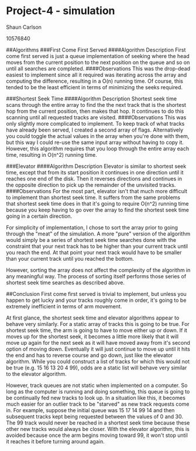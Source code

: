 Project-4 - simulation
===============

Shaun Carlson

10576840

##Algorithms
###First Come First Served
####Algorithm Description
First come first served is just a queue implementation of seeking where the head moves
from the current position to the next position on the queue and so on until all searches
are completed.
####Observations
This was the drop-dead easiest to implement since all it required was iterating across
the array and computing the difference, resulting in a O(n) running time.  Of course,
this tended to be the least efficient in terms of minimizing the seeks required.

###Shortest Seek Time
####Algorithm Description
Shortest seek time scans through the entire array to find the the next track that is the
shortest hop from the current position, then makes that hop.  It continues to do this
scanning until all requested tracks are visited.
####Observations
This was only slightly more complicated to implement.  To keep track of what tracks have
already been served, I created a second array of flags.  Alternatively you could toggle
the actual values in the array when you're done with them, but this way I could re-use
the same input array without having to copy it.  However, this algorithm  requires that 
you loop through the entire array each time, resulting in O(n^2) running time.

###Elevator
####Algorithm Description
Elevator is similar to shortest seek time, except that from its start position it continues
in one direction until it reaches one end of the disk.  Then it reverses directions and
continues in the opposite direction to pick up the remainder of the unvisited tracks.
####Observations
For the most part, elevator isn't that much more difficult to implement than shortest seek
time.  It suffers from the same problems that shortest seek time does in that it's going
to require O(n^2) running time because you keep having to go over the array to find the
shortest seek time going in a certain direction.

For simplicity of implementation, I chose to sort the array prior to going through the 
"meat" of the simulation.  A more "pure" version of the algorithm would simply be a series
of shortest seek time searches done with the constraint that your next track has to be 
higher than your current track until you reach the end.  At that point your next track 
would have to be smaller than your current track until you reached the bottom.

However, sorting the array does not affect the complexity of the algorithm in any 
meaningful way.  The process of sorting itself performs those series of shortest seek time 
searches as described above.
 

##Conclusion
First come first served is trivial to implement, but unless you happen to get lucky and your
tracks roughly come in order, it's going to be extremely inefficient in terms of arm movement.

At first glance, the shortest seek time and elevator algorithms appear to behave very
similarly.  For a static array of tracks this is going to be true.  For shortest seek
time, the arm is going to have to move either up or down.  If it moves up for the shortest
seek, it becomes a little more likely that it will move up again for the next seek as it
will have moved away from it's second option of moving down.  Eventually it will just
continue to move up until it hits the end and has to reverse course and go down, just like
the elevator algorithm.  While you could construct a list of tracks for which this would
not be true (e.g. 15 16 13 20 4 99), odds are a static list will behave very similar to
the elevator algorithm.

However, track queues are not static when implemented on a computer.  So long as the
computer is running and doing something, this queue is going to be continually fed new
tracks to look up.  In a situation like this, it becomes much easier for an outlier track
to be "starved" as new track requests come in.  For example, suppose the initial queue was
15 17 14 99 14 and then subsequent tracks kept being requested between the values of 0 and
30.  The 99 track would never be reached in a shortest seek time because these other new
tracks would always be closer.  With the elevator algorithm, this is avoided because once
the arm begins moving toward 99, it won't stop until it reaches it before turning around again. 
 